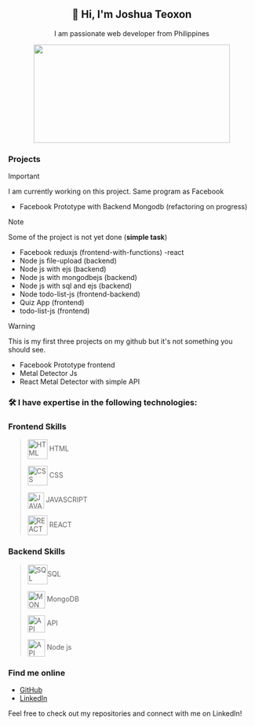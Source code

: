 <h2 align="center">👋 Hi, I'm Joshua Teoxon </h2>
<p align="center"> I am passionate web developer from Philippines </p>
<div align="center">
  <img src ="https://clipart-library.com/img/1874142.gif" height="200px" width="400px">
</div>


### Projects 
> [!IMPORTANT]
> I am currently working on this project. Same program as Facebook
* Facebook Prototype with Backend Mongodb (refactoring on progress)

> [!NOTE]
> Some of the project is not yet done (<b>simple task</b>)
*  Facebook reduxjs (frontend-with-functions) -react 
*  Node js file-upload (backend)
*  Node js with ejs (backend)
*  Node js with mongodbejs (backend)
*  Node js with sql and ejs (backend)
*  Node todo-list-js  (frontend-backend)
*  Quiz App (frontend)
*  todo-list-js (frontend)


> [!WARNING]
> This is my first three projects on my github but it's not something you should see.
*  Facebook Prototype frontend
*  Metal Detector Js
*  React Metal Detector with simple API


### 🛠️ I have expertise in the following technologies:
### Frontend Skills
> <p><img align="center" src="https://www.svgrepo.com/show/452228/html-5.svg" height="40" width="40" alt="HTML"/> HTML </p> 
> <p><img align="center" src="https://www.svgrepo.com/show/452185/css-3.svg" height="40" width="40" alt="CSS"/> CSS</p>
> <p><img align="center" src="https://www.svgrepo.com/show/349419/javascript.svg" height="33" width="33" alt="JAVASCRIPT"/> JAVASCRIPT</p>
> <p><img align="center" src="https://www.svgrepo.com/show/493719/react-javascript-js-framework-facebook.svg" height="40" width="40" alt="REACT"/> REACT </p>

### Backend Skills
> <p><img align="center" src="https://www.svgrepo.com/show/331761/sql-database-sql-azure.svg" height="40" width="40" alt="SQL"/>SQL </p>
> <p><img align="center" src="https://www.svgrepo.com/show/439231/mongodb.svg" height="35" width="35" alt="MONGODB"/> MongoDB</p>
> <p><img align="center" src="https://www.svgrepo.com/show/261808/api.svg" height="35" width="35" alt="API"/> API </p>
> <p><img align="center" src="https://miro.medium.com/v2/resize:fit:800/1*bc9pmTiyKR0WNPka2w3e0Q.png" height="35" width="35" alt="API"/> Node js </p>



### Find me online

- [GitHub](https://github.com/your-username)
- [LinkedIn](https://www.linkedin.com/in/your-linkedin-profile)

Feel free to check out my repositories and connect with me on LinkedIn!
